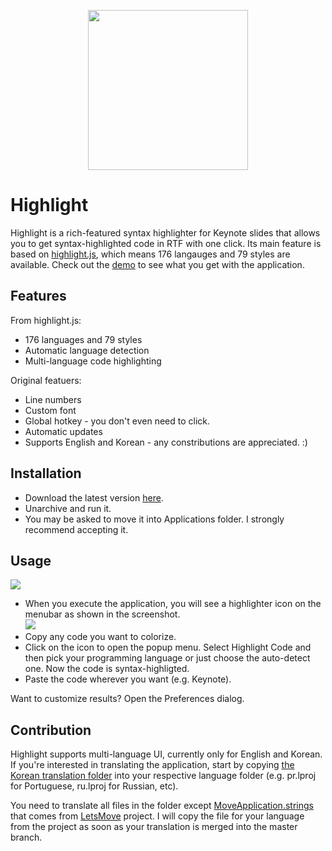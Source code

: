 <p align="center">
	<img src="https://user-images.githubusercontent.com/212034/28132290-577374c6-6777-11e7-9dd2-802606985c2b.png" width="256" height="256">
</p>

# Highlight

Highlight is a rich-featured syntax highlighter for Keynote slides that allows you to get syntax-highlighted code in RTF with one click.
Its main feature is based on [highlight.js](https://highlightjs.org/), which means 176 langauges and 79 styles are available.
Check out the [demo](https://highlightjs.org/static/demo/) to see what you get with the application.

## Features

From highlight.js:

* 176 languages and 79 styles
* Automatic language detection
* Multi-language code highlighting

Original featuers:

* Line numbers
* Custom font
* Global hotkey - you don't even need to click.
* Automatic updates
* Supports English and Korean - any constributions are appreciated. :)

## Installation

* Download the latest version [here](https://github.com/taggon/highlight/releases).
* Unarchive and run it.
* You may be asked to move it into Applications folder. I strongly recommend accepting it.

## Usage

![](https://user-images.githubusercontent.com/212034/28166880-98238d06-6814-11e7-9418-83a286a8a67d.gif)

* When you execute the application, you will see a highlighter icon on the menubar as shown in the screenshot.  
![](https://user-images.githubusercontent.com/212034/28166990-f05c99fe-6814-11e7-9ec8-c7569a20763d.png)
* Copy any code you want to colorize.
* Click on the icon to open the popup menu. Select Highlight Code and then pick your programming language
or just choose the auto-detect one. Now the code is syntax-highligted.
* Paste the code wherever you want (e.g. Keynote).

Want to customize results? Open the Preferences dialog.

## Contribution

Highlight supports multi-language UI, currently only for English and Korean.
If you're interested in translating the application, start by copying
[the Korean translation folder](https://github.com/taggon/highlight/tree/master/Highlight/ko.lproj) into your respective language folder
(e.g. pr.lproj for Portuguese, ru.lproj for Russian, etc).

You need to translate all files in the folder except [MoveApplication.strings](https://github.com/taggon/highlight/blob/master/Highlight/ko.lproj/MoveApplication.strings)
that comes from [LetsMove](https://github.com/potionfactory/LetsMove) project.
I will copy the file for your language from the project as soon as your translation is merged into the master branch.

